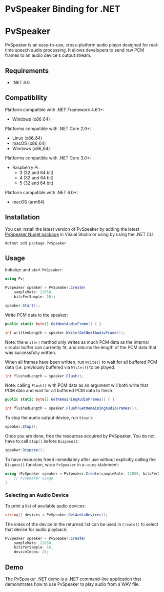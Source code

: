 # PvSpeaker Binding for .NET

# PvSpeaker

PvSpeaker is an easy-to-use, cross-platform audio player designed for real-time speech audio processing. It allows developers to send raw PCM frames to an audio device's output stream.

## Requirements

- .NET 8.0

## Compatibility

Platform compatible with .NET Framework 4.6.1+:

- Windows (x86_64)

Platforms compatible with .NET Core 2.0+:

- Linux (x86_64)
- macOS (x86_64)
- Windows (x86_64)

Platforms compatible with .NET Core 3.0+:

- Raspberry Pi:
  - 3 (32 and 64 bit)
  - 4 (32 and 64 bit)
  - 5 (32 and 64 bit)

Platform compatible with .NET 6.0+:

- macOS (arm64)

## Installation

<!-- markdown-link-check-disable -->
You can install the latest version of PvSpeaker by adding the latest [PvSpeaker Nuget package](https://www.nuget.org/packages/PvSpeaker/)
in Visual Studio or using by using the .NET CLI:
<!-- markdown-link-check-enable -->

```console
dotnet add package PvSpeaker
```

## Usage

Initialize and start `PvSpeaker`:

```csharp
using Pv;

PvSpeaker speaker = PvSpeaker.Create(
    sampleRate: 22050,
    bitsPerSample: 16);

speaker.Start();
```

Write PCM data to the speaker:

```csharp
public static byte[] GetNextAudioFrame() { }

int writtenLength = speaker.Write(GetNextAudioFrame());
```

Note: the `Write()` method only writes as much PCM data as the internal circular buffer can currently fit, and returns the length of the PCM data that was successfully written.

When all frames have been written, run `Write()` to wait for all buffered PCM data (i.e. previously buffered via `Write()`) to be played:

```csharp
int flushedLength = speaker.Flush();
```

Note: calling `Flush()` with PCM data as an argument will both write that PCM data and wait for all buffered PCM data to finish.

```csharp
public static byte[] GetRemainingAudioFrames() { }

int flushedLength = speaker.Flush(GetRemainingAudioFrames());
```

To stop the audio output device, run `Stop()`:

```csharp
speaker.Stop();
```

Once you are done, free the resources acquired by PvSpeaker. You do not have to call `Stop()` before `Dispose()`:

```csharp
speaker.Dispose();
```

To have resources freed immediately after use without explicitly calling the `Dispose()` function, wrap `PvSpeaker` in a `using` statement:

```csharp
using (PvSpeaker speaker = PvSpeaker.Create(sampleRate: 22050, bitsPerSample: 16)) {
    // PvSpeaker usage
}
```

### Selecting an Audio Device

To print a list of available audio devices:
```csharp
string[] devices = PvSpeaker.GetAudioDevices();
```

The index of the device in the returned list can be used in `Create()` to select that device for audio playback:
```csharp
PvSpeaker speaker = PvSpeaker.Create(
    sampleRate: 22050,
    bitsPerSample: 16,
    deviceIndex: 2);
```

## Demo

<!-- markdown-link-check-disable -->
The [PvSpeaker .NET demo](https://github.com/Picovoice/pvspeaker/tree/main/demo/dotnet) is a .NET command-line application that demonstrates how to
use PvSpeaker to play audio from a WAV file.
<!-- markdown-link-check-enable -->